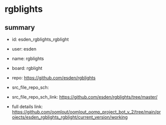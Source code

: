 # rgblights
 
## summary 
* id: esden_rgblights_rgblight
* user: esden
* name: rgblights
* board: rgblight
* repo: https://github.com/esden/rgblights



* src_file_repo_sch: 
* src_file_repo_sch_link: https://github.com/esden/rgblights/tree/master/
* full details link: https://github.com/oomlout/oomlout_oomp_project_bot_v_2/tree/main/projects/esden_rgblights_rgblight/current_version/working  






